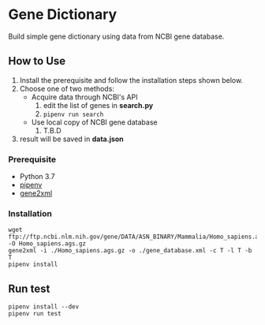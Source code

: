 # Gene Dictionary

Build simple gene dictionary using data from NCBI gene database.

## How to Use

1. Install the prerequisite and follow the installation steps shown below.
1. Choose one of two methods:
   - Acquire data through NCBI's API
     1. edit the list of genes in **search.py**
     1. `pipenv run search`
   - Use local copy of NCBI gene database
     1. T.B.D
1. result will be saved in **data.json**

### Prerequisite

- Python 3.7
- [pipenv](https://github.com/pypa/pipenv)
- [gene2xml](ftp://ftp.ncbi.nlm.nih.gov/gene/DATA/README)

### Installation

``` shell
wget ftp://ftp.ncbi.nlm.nih.gov/gene/DATA/ASN_BINARY/Mammalia/Homo_sapiens.ags.gz -O Homo_sapiens.ags.gz
gene2xml -i ./Homo_sapiens.ags.gz -o ./gene_database.xml -c T -l T -b T
pipenv install
```

## Run test

``` shell
pipenv install --dev
pipenv run test
```
